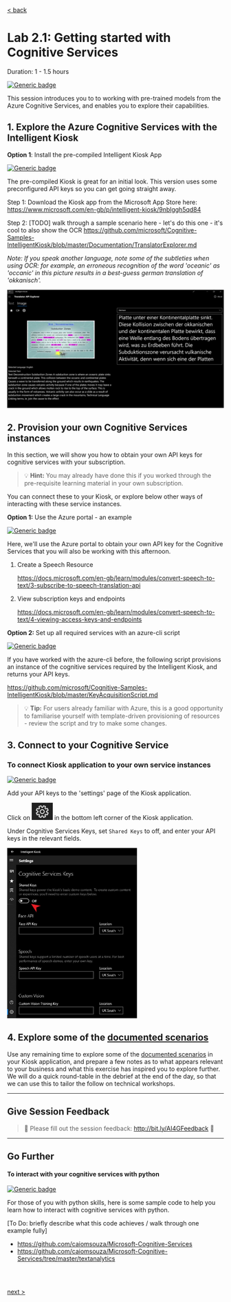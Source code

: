 [< back](../Lab2.md#The-Plan-for-the-Day)

# Lab 2.1: Getting started with Cognitive Services
Duration: 1 - 1.5 hours

[![Generic badge](https://img.shields.io/badge/STATUS-DRAFT-ORANGE.svg)](https://shields.io/)

This session introduces you to to working with pre-trained models from the Azure Cognitive Services, and enables you to explore their capabilities.
<!---
<img src=https://docs.microsoft.com/en-us/learn/achievements/data-ai/classify-and-moderate-text-with-azure-content-moderator.svg/>
<img src=https://docs.microsoft.com/en-us/learn/achievements/data-ai/create-and-publish-a-luis-model.svg>
<img src=https://docs.microsoft.com/en-us/learn/achievements/classify-user-feedback-with-the-text-analytics-api.svg>

-->
## 1. Explore the Azure Cognitive Services with the Intelligent Kiosk


**Option 1**: Install the pre-compiled Intelligent Kiosk App

[![Generic badge](https://img.shields.io/badge/mode-no_code-BLUE.svg)](https://shields.io/)

The pre-compiled Kiosk is great for an initial look. This version uses some preconfigured API keys so you can get going straight away.

Step 1: Download the Kiosk app from the Microsoft App Store here: https://www.microsoft.com/en-gb/p/intelligent-kiosk/9nblggh5qd84


Step 2: [TODO] walk through a sample scenario here - let's do this one - it's cool to also show the OCR
https://github.com/microsoft/Cognitive-Samples-IntelligentKiosk/blob/master/Documentation/TranslatorExplorer.md

*Note: If you speak another language, note some of the subtleties when using OCR: for example, an erroneous recognition of the word 'oceanic' as 'occanic' in this picture results in a best-guess german translation of 'okkanisch'.*

<img src='./img/OCR.jpg' />

<!-- **Option 2**: Run the Kiosk locally with Visual Studio

[![Generic badge](https://img.shields.io/badge/mode-no_code-BLUE.svg)](https://shields.io/)

Step 0: Install Visual Studio

Step 1: Clone the following repo to your machine:

https://github.com/Microsoft/Cognitive-Samples-IntelligentKiosk

Step 2: Follow the guidance on [this](https://github.com/Microsoft/Cognitive-Samples-IntelligentKiosk#Running-the-sample) page to load the Kiosk solution into Visual Studio 


Next: This local version does not have any preconfigured API connections [TODO - verify this!], so please move on to 2. below to provision your own.
-->


## 2. Provision your own Cognitive Services instances

In this section, we will show you how to obtain your own API keys for cognitive services with your subscription. 

> 💡 **Hint:** You may already have done this if you worked through the pre-requisite learning material in your own subscription.

You can connect these to your Kiosk, or explore below other ways of interacting with these service instances.

**Option 1:** Use the Azure portal - an example

[![Generic badge](https://img.shields.io/badge/mode-no_code-BLUE.svg)](https://shields.io/)

Here, we'll use the Azure portal to obtain your own API key for the Cognitive Services that you will also be working with this afternoon.


1. Create a Speech Resource

    https://docs.microsoft.com/en-gb/learn/modules/convert-speech-to-text/3-subscribe-to-speech-translation-api
2. View subscription keys and endpoints

    https://docs.microsoft.com/en-gb/learn/modules/convert-speech-to-text/4-viewing-access-keys-and-endpoints


**Option 2:** Set up all required services with an azure-cli script 

[![Generic badge](https://img.shields.io/badge/mode-azure_cli-TEAL.svg)](https://shields.io/)

If you have worked with the azure-cli before, the following script provisions an instance of the cognitive services required by the Intelligent Kiosk, and returns your API keys.

https://github.com/microsoft/Cognitive-Samples-IntelligentKiosk/blob/master/KeyAcquisitionScript.md

> 💡 **Tip:** For users already familiar with Azure, this is a good opportunity to familiarise yourself with template-driven provisioning of resources - review the script and try to make some changes.

## 3. Connect to your Cognitive Service

### To connect Kiosk application to your own service instances

[![Generic badge](https://img.shields.io/badge/language-no_code-BLUE.svg)](https://shields.io/)

Add your API keys to the 'settings' page of the Kiosk application.

Click on <img src='./img/settings.jpg' height=40px /> in the bottom left corner of the Kiosk application.

Under Cognitive Services Keys, set `Shared Keys` to off, and enter your API keys in the relevant fields.

<img src='./img/custom_keys.jpg' width=60%/>


## 4. Explore some of the [documented scenarios](https://github.com/Microsoft/Cognitive-Samples-IntelligentKiosk#Scenarios) 

Use any remaining time to explore some of the [documented scenarios](https://github.com/Microsoft/Cognitive-Samples-IntelligentKiosk#Scenarios) in your Kiosk application, and prepare a few notes as to what appears relevant to your business and what this exercise has inspired you to explore further.
We will do a quick round-table in the debrief at the end of the day, so that we can use this to tailor the follow on technical workshops.

<hr>

## Give Session Feedback
> 💬 Please fill out the session feedback: http://bit.ly/AI4GFeedback 💬

<hr>


## Go Further
#### To interact with your cognitive services with python

[![Generic badge](https://img.shields.io/badge/language-python-YELLOW.svg)](https://shields.io/)

For those of you with python skills, here is some sample code to help you learn how to interact with cognitive services with python.


[To Do: briefly describe what this code achieves / walk through one example fully]
- https://github.com/caiomsouza/Microsoft-Cognitive-Services
- https://github.com/caiomsouza/Microsoft-Cognitive-Services/tree/master/textanalytics


<pre>


</pre>

[next >](../Lab2.md#The-Plan-for-the-Day)